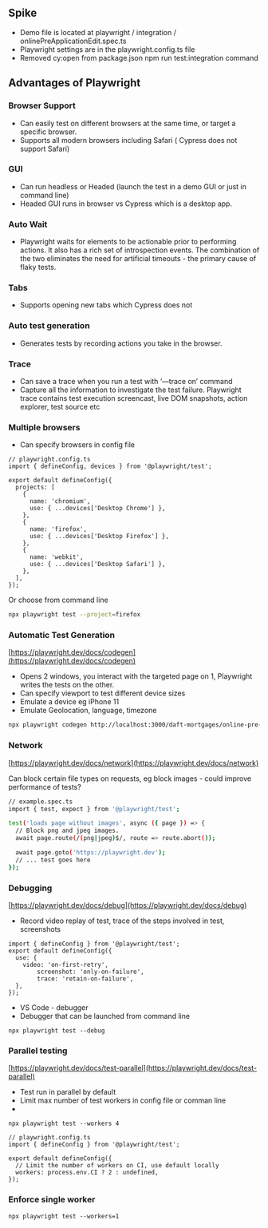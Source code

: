 ## Spike

- Demo file is located at playwright / integration / onlinePreApplicationEdit.spec.ts
- Playwright settings are in the playwright.config.ts file
- Removed cy:open from package.json npm run test:integration command


## Advantages of Playwright

### Browser Support

- Can easily test on different browsers at the same time, or target a specific browser.
- Supports all modern browsers including Safari ( Cypress does not support Safari)

### GUI

- Can run headless or Headed (launch the test in a demo GUI or just in command line)
- Headed GUI runs in browser vs Cypress which is a desktop app.

### Auto Wait

- Playwright waits for elements to be actionable prior to performing actions. It also has a rich set of introspection events. The combination of the two eliminates the need for artificial timeouts - the primary cause of flaky tests.

### Tabs

- Supports opening new tabs which Cypress does not

### Auto test generation

- Generates tests by recording actions you take in the browser.

### Trace

- Can save a trace when you run a test with ‘—trace on’ command
- Capture all the information to investigate the test failure. Playwright trace contains test execution screencast, live DOM snapshots, action explorer, test source etc

### Multiple browsers

- Can specify browsers in config file

```tsx
// playwright.config.ts
import { defineConfig, devices } from '@playwright/test';

export default defineConfig({
  projects: [
    {
      name: 'chromium',
      use: { ...devices['Desktop Chrome'] },
    },
    {
      name: 'firefox',
      use: { ...devices['Desktop Firefox'] },
    },
    {
      name: 'webkit',
      use: { ...devices['Desktop Safari'] },
    },
  ],
});
```

Or choose from command line

```bash
npx playwright test --project=firefox
```

### Automatic Test Generation

[https://playwright.dev/docs/codegen](https://playwright.dev/docs/codegen)

- Opens 2 windows, you interact with the targeted page on 1, Playwright writes the tests on the other.
- Can specify viewport to test different device sizes
- Emulate a device eg iPhone 11
- Emulate Geolocation, language, timezone

```bash
npx playwright codegen http://localhost:3000/daft-mortgages/online-pre-application/edit
```

### Network

[https://playwright.dev/docs/network](https://playwright.dev/docs/network)

Can block certain file types on requests, eg block images - could improve performance of tests?

```bash
// example.spec.ts
import { test, expect } from '@playwright/test';

test('loads page without images', async ({ page }) => {
  // Block png and jpeg images.
  await page.route(/(png|jpeg)$/, route => route.abort());

  await page.goto('https://playwright.dev');
  // ... test goes here
});
```

### Debugging

[https://playwright.dev/docs/debug](https://playwright.dev/docs/debug)

- Record video replay of test, trace of the steps involved in test, screenshots

```tsx
import { defineConfig } from '@playwright/test';
export default defineConfig({
  use: {
    video: 'on-first-retry',
		screenshot: 'only-on-failure',
		trace: 'retain-on-failure',
  },
});
```

- VS Code - debugger
- Debugger that can be launched from command line

```tsx
npx playwright test --debug
```

### P**arallel** testing

[https://playwright.dev/docs/test-parallel](https://playwright.dev/docs/test-parallel)

- Test run in parallel by default
- Limit max number of test workers in config file or comman line
- 

```tsx
npx playwright test --workers 4
```

```tsx
// playwright.config.ts
import { defineConfig } from '@playwright/test';

export default defineConfig({
  // Limit the number of workers on CI, use default locally
  workers: process.env.CI ? 2 : undefined,
});
```

### Enforce single worker

```tsx
npx playwright test --workers=1
```
